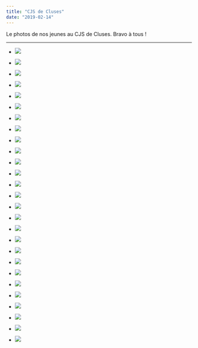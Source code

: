 ```yaml
---
title: "CJS de Cluses"
date: "2019-02-14"
---
```


Le photos de nos jeunes au CJS de Cluses. Bravo à tous !

* * *

- ![](https://echecs-veigy.fr/wp-content/uploads/2019/02/IMG_20190209_142421-1024x768.jpg)
    
- ![](https://echecs-veigy.fr/wp-content/uploads/2019/02/IMG_20190209_142422-1024x768.jpg)
    
- ![](https://echecs-veigy.fr/wp-content/uploads/2019/02/IMG_20190209_142427-1024x768.jpg)
    
- ![](https://echecs-veigy.fr/wp-content/uploads/2019/02/IMG_20190209_142434-1024x768.jpg)
    
- ![](https://echecs-veigy.fr/wp-content/uploads/2019/02/IMG_20190209_142436-1024x768.jpg)
    
- ![](https://echecs-veigy.fr/wp-content/uploads/2019/02/IMG_20190209_142445-1024x768.jpg)
    
- ![](https://echecs-veigy.fr/wp-content/uploads/2019/02/IMG_20190209_142449-1024x768.jpg)
    
- ![](https://echecs-veigy.fr/wp-content/uploads/2019/02/IMG_20190209_142450-1024x768.jpg)
    
- ![](https://echecs-veigy.fr/wp-content/uploads/2019/02/IMG_20190209_142514-1024x768.jpg)
    
- ![](https://echecs-veigy.fr/wp-content/uploads/2019/02/IMG_20190209_142515-1024x768.jpg)
    
- ![](https://echecs-veigy.fr/wp-content/uploads/2019/02/IMG_20190209_142632-1024x768.jpg)
    
- ![](https://echecs-veigy.fr/wp-content/uploads/2019/02/IMG_20190209_142707-1024x768.jpg)
    
- ![](https://echecs-veigy.fr/wp-content/uploads/2019/02/IMG_20190209_142713-1024x768.jpg)
    
- ![](https://echecs-veigy.fr/wp-content/uploads/2019/02/IMG_20190209_144942-1024x768.jpg)
    
- ![](https://echecs-veigy.fr/wp-content/uploads/2019/02/IMG_20190209_182811-768x1024.jpg)
    
- ![](https://echecs-veigy.fr/wp-content/uploads/2019/02/IMG_20190209_182811_1-768x1024.jpg)
    
- ![](https://echecs-veigy.fr/wp-content/uploads/2019/02/IMG_20190209_182953-768x1024.jpg)
    
- ![](https://echecs-veigy.fr/wp-content/uploads/2019/02/IMG_20190209_182955-768x1024.jpg)
    
- ![](https://echecs-veigy.fr/wp-content/uploads/2019/02/IMG_20190209_182957-768x1024.jpg)
    
- ![](https://echecs-veigy.fr/wp-content/uploads/2019/02/IMG_20190209_183010-768x1024.jpg)
    
- ![](https://echecs-veigy.fr/wp-content/uploads/2019/02/IMG_20190209_183012-768x1024.jpg)
    
- ![](https://echecs-veigy.fr/wp-content/uploads/2019/02/IMG_20190209_183654-1024x768.jpg)
    
- ![](https://echecs-veigy.fr/wp-content/uploads/2019/02/IMG_20190209_183704-1024x768.jpg)
    
- ![](https://echecs-veigy.fr/wp-content/uploads/2019/02/IMG_20190209_183705-1024x768.jpg)
    
- ![](https://echecs-veigy.fr/wp-content/uploads/2019/02/IMG_20190209_183706-1024x768.jpg)
    
- ![](https://echecs-veigy.fr/wp-content/uploads/2019/02/IMG_20190209_183707-1024x768.jpg)
    
- ![](https://echecs-veigy.fr/wp-content/uploads/2019/02/IMG_20190209_183708-1024x768.jpg)
